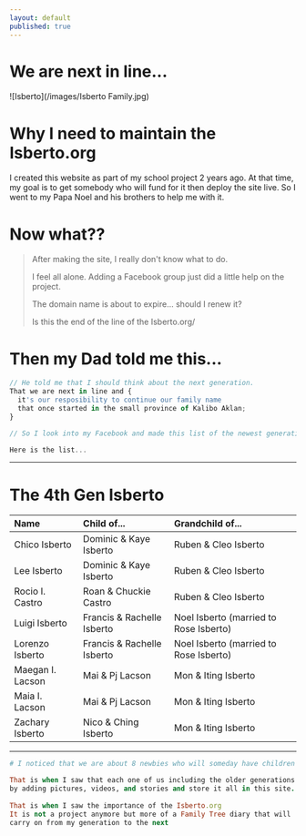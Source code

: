 ```yaml
---
layout: default
published: true
---
```


# We are next in line...

![Isberto](/images/Isberto Family.jpg)


# Why I need to maintain the Isberto.org 

I created this website as part of my school project 2 years ago. At that time, my goal is to get somebody who will fund for it then deploy the site live.
So I went to my Papa Noel and his brothers to help me with it.

# Now what??

> After making the site, I really don't know what to do. 
>
> I feel all alone. Adding a Facebook group just did a little help on the project.
>
> The domain name is about to expire... should I renew it?
>
> Is this the end of the line of the Isberto.org/

# Then my Dad told me this...

```js
// He told me that I should think about the next generation. 
That we are next in line and { 
  it's our resposibility to continue our family name 
  that once started in the small province of Kalibo Aklan;
}

// So I look into my Facebook and made this list of the newest generation...

Here is the list...
```


* * *

# The 4th Gen Isberto

| Name             | Child of...                | Grandchild of...                        |
|:-----------------|:---------------------------|:--------------------------------------- |
| Chico Isberto    | Dominic & Kaye Isberto     | Ruben & Cleo Isberto                    |
| Lee Isberto      | Dominic & Kaye Isberto     | Ruben & Cleo Isberto                    |
| Rocio I. Castro  | Roan & Chuckie Castro      | Ruben & Cleo Isberto                    |
| Luigi Isberto    | Francis & Rachelle Isberto | Noel Isberto (married to Rose Isberto)  |
| Lorenzo Isberto  | Francis & Rachelle Isberto | Noel Isberto (married to Rose Isberto)  |
| Maegan I. Lacson | Mai & Pj Lacson            | Mon & Iting Isberto                     |
| Maia I. Lacson   | Mai & Pj Lacson            | Mon & Iting Isberto                     |
| Zachary Isberto  | Nico & Ching Isberto       | Mon & Iting Isberto                     |


* * *


```ruby
# I noticed that we are about 8 newbies who will someday have children in the future

That is when I saw that each one of us including the older generations should contribute
by adding pictures, videos, and stories and store it all in this site.
  
That is when I saw the importance of the Isberto.org
It is not a project anymore but more of a Family Tree diary that will 
carry on from my generation to the next

```






